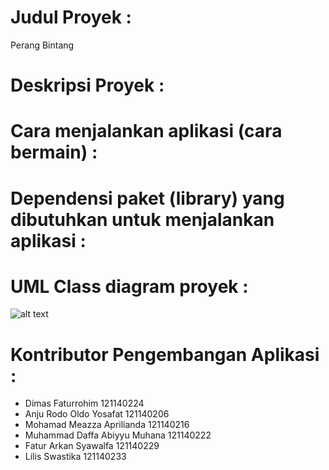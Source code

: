 # Judul Proyek :
Perang Bintang


# Deskripsi Proyek :


# Cara menjalankan aplikasi (cara bermain) :


# Dependensi paket (library) yang dibutuhkan untuk menjalankan aplikasi :


# UML Class diagram proyek :
![alt text](https://github.com/MDaffaAM/TUBES-PBO/blob/main/UML%20Class%20Diagram.png?raw=true)

# Kontributor Pengembangan Aplikasi :
- Dimas Faturrohim	121140224
- Anju Rodo Oldo Yosafat	121140206
- Mohamad Meazza Aprilianda	121140216
- Muhammad Daffa Abiyyu Muhana	121140222
- Fatur Arkan Syawalfa	121140229
- Lilis Swastika	121140233
